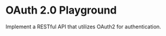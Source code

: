 OAuth 2.0 Playground
===================================

Implement a RESTful API that utilizes OAuth2 for authentication.
